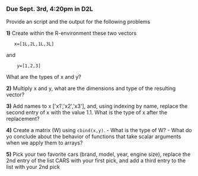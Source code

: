 ### Due Sept. 3rd, 4:20pm in D2L

Provide an script and the output for the following problems

**1)** Create within the R-environment these two vectors

       x=[1L,2L,1L,3L]
  
and

        y=[1,2,3]
   
 What are the types of x and y?
 
 
 **2)** Multiply x and y, what are the dimensions and type of the resulting vector?
 
 **3)** Add names to x ['x1','x2','x3'], and, using indexing by name, replace the second entry of x with the value 1.1. What is the type of x after the replacement?
 
 
 **4)** Create a matrix (W) using `cbind(x,y)`. 
       - What is the type of W?
       - What do yo conclude about the behavior of functions that take scalar arguments when we apply them to arrays?
       
 **5)** Pick your two favorite cars (brand, model, year, engine size), replace the 2nd entry of the list CARS with your first pick, and add a third entry to the list with your 2nd pick
